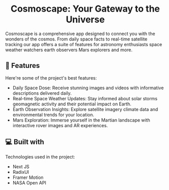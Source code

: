 <h1 align="center" id="title">Cosmoscape: Your Gateway to the Universe</h1>

<p id="description">Cosmoscape is a comprehensive app designed to connect you with the wonders of the cosmos. From daily space facts to real-time satellite tracking our app offers a suite of features for astronomy enthusiasts space weather watchers earth observers Mars explorers and more.</p>

  
  
<h2>🧐 Features</h2>

Here're some of the project's best features:

*   Daily Space Dose: Receive stunning images and videos with informative descriptions delivered daily.
*   Real-time Space Weather Updates: Stay informed about solar storms geomagnetic activity and their potential impact on Earth.
*   Earth Observation Insights: Explore satellite imagery climate data and environmental trends for your location.
*   Mars Exploration: Immerse yourself in the Martian landscape with interactive rover images and AR experiences.

  
  
<h2>💻 Built with</h2>

Technologies used in the project:

*   Next JS
*   RadixUI
*   Framer Motion
*   NASA Open API